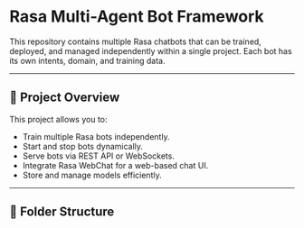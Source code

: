 # Rasa Multi-Agent Bot Framework

This repository contains multiple Rasa chatbots that can be trained, deployed, and managed independently within a single project. Each bot has its own intents, domain, and training data.

---

## 📌 Project Overview

This project allows you to:
- Train multiple Rasa bots independently.
- Start and stop bots dynamically.
- Serve bots via REST API or WebSockets.
- Integrate Rasa WebChat for a web-based chat UI.
- Store and manage models efficiently.

---

## 📂 Folder Structure



